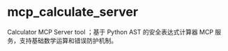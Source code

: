 # mcp_calculate_server
 Calculator MCP Server tool ；基于 Python AST 的安全表达式计算器 MCP 服务，支持基础数学运算和错误防护机制。
